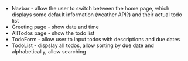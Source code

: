 
- Navbar - allow the user to switch between the home page, which displays some default information (weather API?) and their actual todo list
- Greeting page - show date and time
- AllTodos page - show the todo list
- TodoForm - allow user to input todos with descriptions and due dates
- TodoList - dispslay all todos, allow sorting by due date and alphabetically, allow searching
